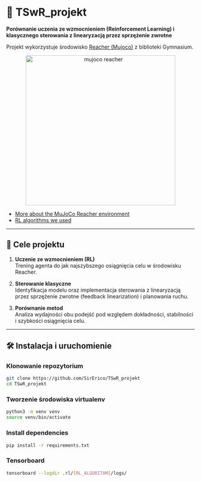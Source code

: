 # 🤖 TSwR_projekt

**Porównanie uczenia ze wzmocnieniem (Reinforcement Learning) i klasycznego sterowania z linearyzacją przez sprzężenie zwrotne**

Projekt wykorzystuje środowisko [Reacher (Mujoco)](https://gymnasium.farama.org/environments/mujoco/reacher/) z biblioteki Gymnasium.

<p align="center">
  <img src="https://gymnasium.farama.org/_images/reacher.gif" alt="mujoco reacher" width="400">
</p>

- [More about the MuJoCo Reacher environment](reacher_info.md)
- [RL algorithms we used](rl/rl_algorithms.md)
---

## 🎯 Cele projektu

1. **Uczenie ze wzmocnieniem (RL)**  
   Trening agenta do jak najszybszego osiągnięcia celu w środowisku Reacher.

2. **Sterowanie klasyczne**  
   Identyfikacja modelu oraz implementacja sterowania z linearyzacją przez sprzężenie zwrotne (feedback linearization) i planowania ruchu.

3. **Porównanie metod**  
   Analiza wydajności obu podejść pod względem dokładności, stabilności i szybkości osiągnięcia celu.

---

## 🛠️ Instalacja i uruchomienie

### Klonowanie repozytorium
```bash
git clone https://github.com/SirErico/TSwR_projekt
cd TSwR_projekt
```

### Tworzenie środowiska virtualenv
```bash
python3 -m venv venv
source venv/bin/activate
```

### Install dependencies
```bash
pip install -r requirements.txt
```

### Tensorboard
```bash
tensorboard --logdir .rl/[RL_ALGORITHM]/logs/
```